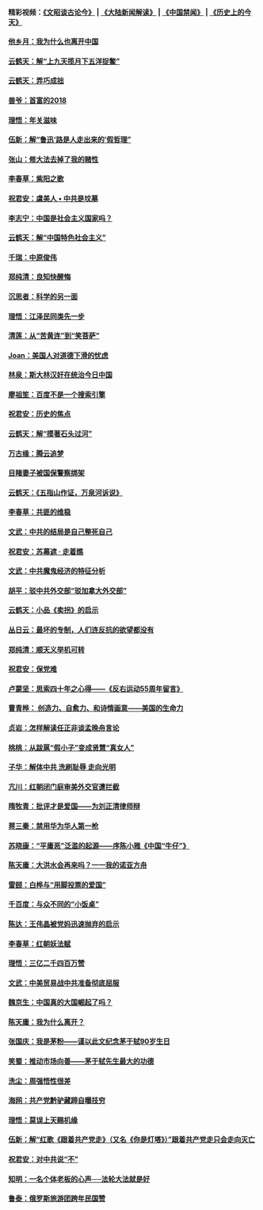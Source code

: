 #### 精彩视频：[《文昭谈古论今》](https://github.com/gfw-breaker/wenzhao/blob/master/README.md?t=01261230) | [《大陆新闻解读》](https://github.com/gfw-breaker/ntdtv-comedy/blob/master/README.md?t=01261230) | [《中国禁闻》](https://github.com/gfw-breaker/ntdtv-news/blob/master/README.md?t=01261230) | [《历史上的今天》](https://github.com/gfw-breaker/today-in-history/blob/master/README.md?t=01261230) 

#### [他乡月：我为什么也离开中国](../pages/nsc993/n11003553.md?t=01261230) 

#### [云鹤天：解“上九天揽月下五洋捉鳖”](../pages/nsc993/n11000750.md?t=01261230) 

#### [云鹤天：弄巧成拙](../pages/nsc993/n11000722.md?t=01261230) 

#### [兽爷：首富的2018](../pages/nsc993/n11000693.md?t=01261230) 

#### [理悟：年关滋味](../pages/nsc993/n10998847.md?t=01261230) 

#### [伍新：解“鲁迅‘路是人走出来的’假哲理”](../pages/nsc993/n10998777.md?t=01261230) 

#### [张山：修大法去掉了我的赌性](../pages/nsc993/n10997702.md?t=01261230) 

#### [李春草：紫阳之歌](../pages/nsc993/n10997679.md?t=01261230) 

#### [祝君安：虞美人 • 中共是坟墓](../pages/nsc993/n10996090.md?t=01261230) 

#### [李志宁：中国是社会主义国家吗？](../pages/nsc993/n10996097.md?t=01261230) 

#### [云鹤天：解“中国特色社会主义”](../pages/nsc993/n10996043.md?t=01261230) 

#### [千瑞：中原俊伟](../pages/nsc993/n10995401.md?t=01261230) 

#### [郑纯清：良知快醒悔](../pages/nsc993/n10995385.md?t=01261230) 

#### [沉思者：科学的另一面](../pages/nsc993/n10996074.md?t=01261230) 

#### [理悟：江泽民同类先一步](../pages/nsc993/n10995378.md?t=01261230) 

#### [清莲：从“苦黄连”到“笑菩萨”](../pages/nsc993/n10995466.md?t=01261230) 

#### [Joan：美国人对道德下滑的忧虑](../pages/nsc993/n10995424.md?t=01261230) 

#### [林泉：斯大林汉奸在统治今日中国](../pages/nsc993/n10995210.md?t=01261230) 

#### [廖祖笙：百度不是一个搜索引擎](../pages/nsc993/n10994961.md?t=01261230) 

#### [祝君安：历史的焦点](../pages/nsc993/n10994925.md?t=01261230) 

#### [云鹤天：解“摸著石头过河”](../pages/nsc993/n10993325.md?t=01261230) 

#### [万古缘：腾云追梦](../pages/nsc993/n10993120.md?t=01261230) 

#### [目睹妻子被国保警察绑架](../pages/nsc993/n10991525.md?t=01261230) 

#### [云鹤天：《五指山作证，万泉河诉说》](../pages/nsc993/n10991603.md?t=01261230) 

#### [李春草：共匪的维稳](../pages/nsc993/n10991348.md?t=01261230) 

#### [文武：中共的结局是自己整死自己](../pages/nsc993/n10989899.md?t=01261230) 

#### [祝君安：苏幕遮 · 走着瞧](../pages/nsc993/n10988901.md?t=01261230) 

#### [文武：中共魔鬼经济的特征分析](../pages/nsc993/n10987387.md?t=01261230) 

#### [胡平：驳中共外交部“驳加拿大外交部”](../pages/nsc993/n10987378.md?t=01261230) 

#### [云鹤天：小品《卖拐》的启示](../pages/nsc993/n10984392.md?t=01261230) 

#### [丛日云：最坏的专制，人们连反抗的欲望都没有](../pages/nsc993/n10984377.md?t=01261230) 

#### [郑纯清：顺天义举机可转](../pages/nsc993/n10984369.md?t=01261230) 

#### [祝君安：保党难](../pages/nsc993/n10984362.md?t=01261230) 

#### [卢蒙坚：思索四十年之心得——《反右运动55周年留言》](../pages/nsc993/n10984355.md?t=01261230) 

#### [曹青桦： 创造力、自愈力、和诗情画意——美国的生命力](../pages/nsc993/n10984216.md?t=01261230) 

#### [贞岩：怎样解读任正非谈孟晚舟言论](../pages/nsc993/n10984650.md?t=01261230) 

#### [桃桃：从跋扈“假小子”变成贤慧“真女人”](../pages/nsc993/n10984416.md?t=01261230) 

#### [子华：解体中共 洗刷耻辱 走向光明](../pages/nsc993/n10984019.md?t=01261230) 

#### [亢川：红朝闭门庭审美外交官遭拦截](../pages/nsc993/n10984050.md?t=01261230) 

#### [隋牧青：批评才是爱国——为刘正清律师辩](../pages/nsc993/n10983057.md?t=01261230) 

#### [蒋三秦：禁用华为华人第一枪](../pages/nsc993/n10982973.md?t=01261230) 

#### [苏晓康：“平庸恶”泛滥的起源——序陈小雅《中国“牛仔”》](../pages/nsc993/n10982008.md?t=01261230) 

#### [陈天庸：大洪水会再来吗？一一我的诺亚方舟](../pages/nsc993/n10981086.md?t=01261230) 

#### [雷颐：白桦与“用脚投票的爱国”](../pages/nsc993/n10981048.md?t=01261230) 

#### [千百度：与众不同的“小饭桌”](../pages/nsc993/n10978639.md?t=01261230) 

#### [陈达：王伟晶被党妈迅速抛弃的启示](../pages/nsc993/n10976450.md?t=01261230) 

#### [李春草：红朝妖法赋](../pages/nsc993/n10976387.md?t=01261230) 

#### [理悟：三亿二千四百万赞](../pages/nsc993/n10975966.md?t=01261230) 

#### [文武：中美贸易战中共准备彻底屈服](../pages/nsc993/n10974571.md?t=01261230) 

#### [魏京生：中国真的大国崛起了吗？](../pages/nsc993/n10974530.md?t=01261230) 

#### [陈天庸：我为什么离开？](../pages/nsc993/n10974493.md?t=01261230) 

#### [张国庆：我是茅粉——谨以此文纪念茅于轼90岁生日](../pages/nsc993/n10974477.md?t=01261230) 

#### [笑蜀：推动市场向善——茅于轼先生最大的功德](../pages/nsc993/n10974451.md?t=01261230) 

#### [洗尘：周强悟性很差](../pages/nsc993/n10973701.md?t=01261230) 

#### [海网：共产党黔驴藏蹄自曝技穷](../pages/nsc993/n10969562.md?t=01261230) 

#### [理悟：莫误上天赐机缘](../pages/nsc993/n10969514.md?t=01261230) 

#### [伍新：解“红歌《跟着共产党走》（又名《你是灯塔》）”跟着共产党走只会走向灭亡](../pages/nsc993/n10969074.md?t=01261230) 

#### [祝君安：对中共说“不”](../pages/nsc993/n10968464.md?t=01261230) 

#### [知明：一名个体老板的心声──法轮大法就是好](../pages/nsc993/n10967473.md?t=01261230) 

#### [鲁泰：俄罗斯旅游团跨年民国赞](../pages/nsc993/n10967035.md?t=01261230) 

